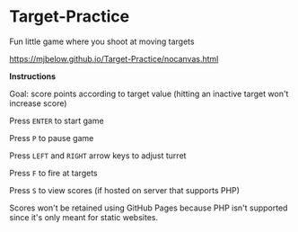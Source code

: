 # Target-Practice
Fun little game where you shoot at moving targets

https://mjbelow.github.io/Target-Practice/nocanvas.html

**Instructions**

Goal: score points according to target value (hitting an inactive target won't increase score)

Press `ENTER` to start game

Press `P` to pause game

Press `LEFT` and `RIGHT` arrow keys to adjust turret

Press `F` to fire at targets

Press `S` to view scores (if hosted on server that supports PHP)

Scores won't be retained using GitHub Pages because PHP isn't supported since it's only meant for static websites.
